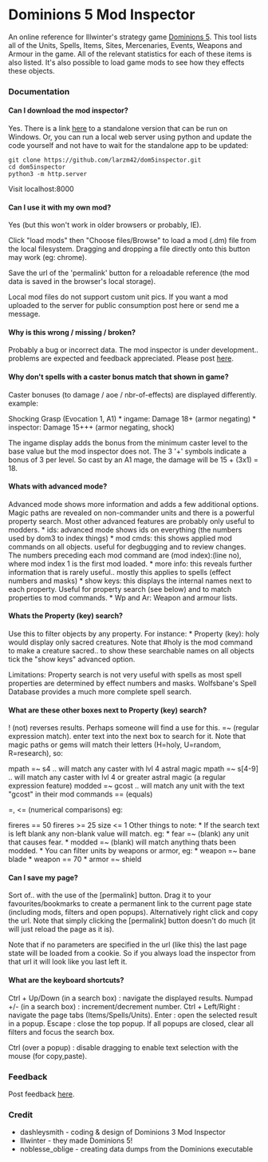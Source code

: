 # Dominions 5 Mod Inspector
An online reference for Illwinter's strategy game [Dominions 5](http://www.illwinter.com/dom5). This tool lists all of the Units, Spells, Items, Sites, Mercenaries, Events, Weapons and Armour in the game. All of the relevant statistics for each of these items is also listed. It's also possible to load game mods to see how they effects these objects.

### Documentation

#### Can I download the mod inspector?
Yes. There is a link [here](http://steamcommunity.com/app/722060/discussions/0/1500126447384353349/) to a standalone version that can be run on Windows. Or, you can run a local web server using python and update the code yourself and not have to wait for the standalone app to be updated:

    git clone https://github.com/larzm42/dom5inspector.git
    cd dom5inspector
    python3 -m http.server

Visit localhost:8000

#### Can I use it with my own mod?
Yes (but this won't work in older browsers or probably, IE).

Click "load mods" then "Choose files/Browse" to load a mod (.dm) file from the local filesystem. Dragging and dropping a file directly onto this button may work (eg: chrome).

Save the url of the 'permalink' button for a reloadable reference (the mod data is saved in the browser's local storage).

Local mod files do not support custom unit pics. If you want a mod uploaded to the server for public consumption post here or send me a message.

#### Why is this wrong / missing / broken?
Probably a bug or incorrect data. The mod inspector is under development.. problems are expected and feedback appreciated. Please post [here](http://steamcommunity.com/app/722060/discussions/0/1500126447384353349/).

#### Why don't spells with a caster bonus match that shown in game?
Caster bonuses (to damage / aoe / nbr-of-effects) are displayed differently. example:

Shocking Grasp (Evocation 1, A1) * ingame: Damage 18+ (armor negating) * inspector: Damage 15+++ (armor negating, shock)

The ingame display adds the bonus from the minimum caster level to the base value but the mod inspector does not. The 3 '+' symbols indicate a bonus of 3 per level. So cast by an A1 mage, the damage will be 15 + (3x1) = 18.

#### Whats with advanced mode?
Advanced mode shows more information and adds a few additional options. Magic paths are revealed on non-commander units and there is a powerful property search. Most other advanced features are probably only useful to modders. * ids: advanced mode shows ids on everything (the numbers used by dom3 to index things) * mod cmds: this shows applied mod commands on all objects. useful for degbugging and to review changes. The numbers preceding each mod command are (mod index):(line no), where mod index 1 is the first mod loaded. * more info: this reveals further information that is rarely useful.. mostly this applies to spells (effect numbers and masks) * show keys: this displays the internal names next to each property. Useful for property search (see below) and to match properties to mod commands. * Wp and Ar: Weapon and armour lists.

#### Whats the Property (key) search?
Use this to filter objects by any property. For instance: * Property (key): holy would display only sacred creatures. Note that #holy is the mod command to make a creature sacred.. to show these searchable names on all objects tick the "show keys" advanced option.

Limitations: Property search is not very useful with spells as most spell properties are determined by effect numbers and masks. Wolfsbane's Spell Database provides a much more complete spell search.

#### What are these other boxes next to Property (key) search?
! (not) reverses results. Perhaps someone will find a use for this.
=~ (regular expression match). enter text into the next box to search for it. Note that magic paths or gems will match their letters (H=holy, U=random, R=research), so:

mpath =~ s4 .. will match any caster with lvl 4 astral magic
mpath =~ s[4-9] .. will match any caster with lvl 4 or greater astral magic (a regular expression feature)
modded =~ gcost .. will match any unit with the text "gcost" in their mod commands
== (equals)

=, <= (numerical comparisons) eg:

fireres == 50
fireres >= 25
size <= 1
Other things to note: * If the search text is left blank any non-blank value will match. eg: * fear =~ (blank) any unit that causes fear. * modded =~ (blank) will match anything thats been modded. * You can filter units by weapons or armor, eg: * weapon =~ bane blade * weapon == 70 * armor =~ shield

#### Can I save my page?
Sort of.. with the use of the [permalink] button. Drag it to your favourites/bookmarks to create a permanent link to the current page state (including mods, filters and open popups). Alternatively right click and copy the url. Note that simply clicking the [permalink] button doesn't do much (it will just reload the page as it is).

Note that if no parameters are specified in the url (like this) the last page state will be loaded from a cookie. So if you always load the inspector from that url it will look like you last left it.

#### What are the keyboard shortcuts?
Ctrl + Up/Down (in a search box) : navigate the displayed results.
Numpad +/- (in a search box) : increment/decrement number.
Ctrl + Left/Right : navigate the page tabs (Items/Spells/Units).
Enter : open the selected result in a popup.
Escape : close the top popup. If all popups are closed, clear all filters and focus the search box.

Ctrl (over a popup) : disable dragging to enable text selection with the mouse (for copy,paste).

### Feedback

Post feedback [here](http://steamcommunity.com/app/722060/discussions/0/1500126447384353349/).

### Credit

* dashleysmith - coding & design of Dominions 3 Mod Inspector
* Illwinter - they made Dominions 5!
* noblesse_oblige - creating data dumps from the Dominions executable
